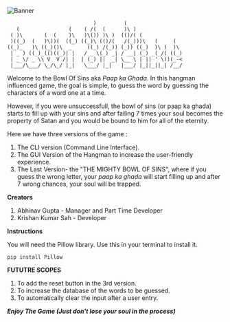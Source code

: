 ![Banner](/Images/Bowl_Of_Sins.png)
```
                            )         (                   
   (                (    ( /(  (      )\ )                
 ( )\       (  (    )\   )\()) )\ )  (()/( (              
 )((_)  (   )\))(  ((_) ((_)\ (()/(   /(_)))\   (     (   
((_)_   )\ ((_)()\  _     ((_) /(_)) (_)) ((_)  )\ )  )\  
 | _ ) ((_)_(()((_)| |   / _ \(_) _| / __| (_) _(_/( ((_) 
 | _ \/ _ \\ V  V /| |  | (_) ||  _| \__ \ | || ' \))(_-< 
 |___/\___/ \_/\_/ |_|   \___/ |_|   |___/ |_||_||_| /__/ 
```                                                          

Welcome to the Bowl Of Sins aka _Paap ka Ghada_.
In this hangman influenced game, the goal is simple, to guess the word by guessing the characters of a word one at a time.

However, if you were unsuccessfull, the bowl of sins (or paap ka ghada) starts to fill up with your sins and after failing 7 times your soul becomes the property of Satan and you would be bound to him for all of the eternity.

Here we have three versions of the game :
1. The CLI version (Command Line Interface).
2. The GUI Version of the Hangman to increase the user-friendly experience.
3. The Last Version- the "THE MIGHTY BOWL OF SINS", where if you guess the wrong letter, your _paap ka ghada_ will start filling up and after 7 wrong chances, your soul will be trapped.
   
**Creators**
1. Abhinav Gupta - Manager and Part Time Developer
2. Krishan Kumar Sah - Developer
   
**Instructions**

You will need the Pillow library.
Use this in your terminal to install it.

``` pip install Pillow ```

**FUTUTRE SCOPES**
1. To add the reset button in the 3rd version.
2. To increase the database of the words to be guessed.
3. To automatically clear the input after a user entry.


**_Enjoy The Game (Just don't lose your soul in the process)_**
